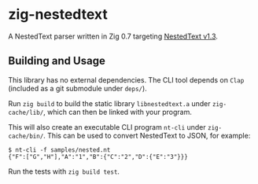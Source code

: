 # zig-nestedtext

A NestedText parser written in Zig 0.7 targeting [NestedText v1.3](https://nestedtext.org/en/v1.3/).


## Building and Usage

This library has no external dependencies. The CLI tool depends on `Clap` (included as a git submodule under `deps/`).

Run `zig build` to build the static library `libnestedtext.a` under `zig-cache/lib/`, which can then be linked with your program.

This will also create an executable CLI program `nt-cli` under `zig-cache/bin/`. This can be used to convert NestedText to JSON, for example:  
```
$ nt-cli -f samples/nested.nt
{"F":["G","H"],"A":"1","B":{"C":"2","D":{"E":"3"}}}
```

Run the tests with `zig build test`.

